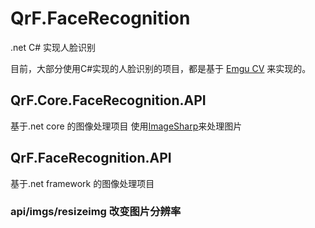# QrF.FaceRecognition
.net C# 实现人脸识别

目前，大部分使用C#实现的人脸识别的项目，都是基于 [Emgu CV](https://github.com/emgucv/emgucv) 来实现的。


## QrF.Core.FaceRecognition.API 
基于.net core 的图像处理项目
使用[ImageSharp](https://github.com/SixLabors/ImageSharp)来处理图片

## QrF.FaceRecognition.API
基于.net framework 的图像处理项目

### api/imgs/resizeimg 改变图片分辨率
